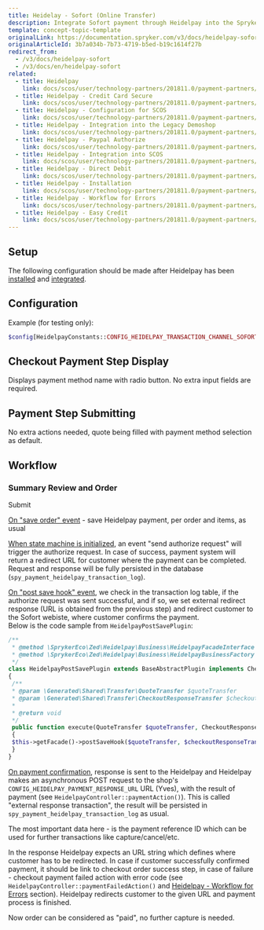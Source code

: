 ```yaml
---
title: Heidelay - Sofort (Online Transfer)
description: Integrate Sofort payment through Heidelpay into the Spryker-based shop.
template: concept-topic-template
originalLink: https://documentation.spryker.com/v3/docs/heidelpay-sofort
originalArticleId: 3b7a034b-7b73-4719-b5ed-b19c1614f27b
redirect_from:
  - /v3/docs/heidelpay-sofort
  - /v3/docs/en/heidelpay-sofort
related:
  - title: Heidelpay
    link: docs/scos/user/technology-partners/201811.0/payment-partners/heidelpay/heidelpay.html
  - title: Heidelpay - Credit Card Secure
    link: docs/scos/user/technology-partners/201811.0/payment-partners/heidelpay/heidelpay-payment-methods/heidelpay-credit-card-secure.html
  - title: Heidelpay - Configuration for SCOS
    link: docs/scos/user/technology-partners/201811.0/payment-partners/heidelpay/scos-integration/heidelpay-configuration-for-scos.html
  - title: Heidelpay - Integration into the Legacy Demoshop
    link: docs/scos/user/technology-partners/201811.0/payment-partners/heidelpay/heidelpay-integration-into-the-legacy-demoshop.html
  - title: Heidelpay - Paypal Authorize
    link: docs/scos/user/technology-partners/201811.0/payment-partners/heidelpay/heidelpay-payment-methods/heidelpay-paypal-authorize.html
  - title: Heidelpay - Integration into SCOS
    link: docs/scos/user/technology-partners/201811.0/payment-partners/heidelpay/scos-integration/heidelpay-integration-into-scos.html
  - title: Heidelpay - Direct Debit
    link: docs/scos/user/technology-partners/201811.0/payment-partners/heidelpay/heidelpay-payment-methods/heidelpay-direct-debit.html
  - title: Heidelpay - Installation
    link: docs/scos/user/technology-partners/201811.0/payment-partners/heidelpay/heidelpay-installation.html
  - title: Heidelpay - Workflow for Errors
    link: docs/scos/user/technology-partners/201811.0/payment-partners/heidelpay/technical-details-and-howtos/heidelpay-workflow-for-errors.html
  - title: Heidelpay - Easy Credit
    link: docs/scos/user/technology-partners/201811.0/payment-partners/heidelpay/heidelpay-payment-methods/heidelpay-easy-credit.html
---
```


## Setup

The following configuration should be made after Heidelpay has been [installed](/docs/scos/dev/technology-partners/201907.0/payment-partners/heidelpay/heidelpay-installation.html) and [integrated](/docs/scos/dev/technology-partners/201907.0/payment-partners/heidelpay/scos-integration/heidelpay-integration-into-scos.html).

## Configuration

Example (for testing only):
```php
$config[HeidelpayConstants::CONFIG_HEIDELPAY_TRANSACTION_CHANNEL_SOFORT] = '31HA07BC8142C5A171749CDAA43365D2';
```

## Checkout Payment Step Display
Displays payment method name with radio button. No extra input fields are required.

## Payment Step Submitting
No extra actions needed, quote being filled with payment method selection as default.

## Workflow
### Summary Review and Order
 Submit

<u>On "save order" event</u> - save Heidelpay payment, per order and items, as usual

<u>When state machine is initialized</u>, an event "send authorize request" will trigger the authorize request. In case of success, payment system will return a redirect URL for customer where the payment can be completed. Request and response will be fully persisted in the database (`spy_payment_heidelpay_transaction_log`). 

<u>On "post save hook" event</u>, we check in the transaction log table, if the authorize request was sent successful, and if so, we set external redirect response (URL is obtained from the previous step) and redirect customer to the Sofort webiste, where customer confirms the payment. <br>
Below is the code sample from `HeidelpayPostSavePlugin`:
```php
/**
 * @method \SprykerEco\Zed\Heidelpay\Business\HeidelpayFacadeInterface getFacade()
 * @method \SprykerEco\Zed\Heidelpay\Business\HeidelpayBusinessFactory getFactory()
 */
class HeidelpayPostSavePlugin extends BaseAbstractPlugin implements CheckoutPostCheckPluginInterface
{
 /**
 * @param \Generated\Shared\Transfer\QuoteTransfer $quoteTransfer
 * @param \Generated\Shared\Transfer\CheckoutResponseTransfer $checkoutResponseTransfer
 *
 * @return void
 */
 public function execute(QuoteTransfer $quoteTransfer, CheckoutResponseTransfer $checkoutResponseTransfer)
 {
 $this->getFacade()->postSaveHook($quoteTransfer, $checkoutResponseTransfer);
 }
}
```

<u>On payment confirmation</u>, response is sent to the Heidelpay and Heidelpay makes an asynchronous POST request to the shop's `CONFIG_HEIDELPAY_PAYMENT_RESPONSE_URL` URL (Yves), with the result of payment (see `HeidelpayController::paymentAction()`). This is called "external response transaction", the result will be persisted in `spy_payment_heidelpay_transaction_log` as usual.

The most important data here - is the payment reference ID which can be used for further transactions like capture/cancel/etc. 

In the response Heidelpay expects an URL string which defines where customer has to be redirected. In case if customer successfully confirmed payment, it should be link to checkout order success step, in case of failure - checkout payment failed action with error code (see `HeidelpayController::paymentFailedAction()` and [Heidelpay - Workflow for Errors](/docs/scos/dev/technology-partners/201907.0/payment-partners/heidelpay/heidelpay-workflow-for-errors.html) section). Heidelpay redirects customer to the given URL and payment process is finished. 

Now order can be considered as "paid", no further capture is needed.
